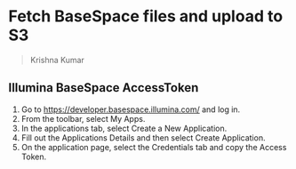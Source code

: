 # Fetch BaseSpace files and upload to S3
> Krishna Kumar

## Illumina BaseSpace AccessToken

1. Go to https://developer.basespace.illumina.com/ and log in.
2. From the toolbar, select My Apps.
3. In the applications tab, select Create a New Application.
4. Fill out the Applications Details and then select Create Application.
5. On the application page, select the Credentials tab and copy the Access Token.

